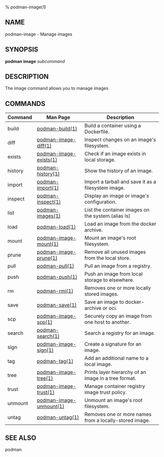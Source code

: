 % podman-image(1)

## NAME
podman\-image - Manage images

## SYNOPSIS
**podman image** *subcommand*

## DESCRIPTION
The image command allows you to manage images

## COMMANDS

| Command  | Man Page                                        | Description                                                                 |
| -------- | ----------------------------------------------- | --------------------------------------------------------------------------- |
| build    | [podman-build(1)](podman-build.1.md)            | Build a container using a Dockerfile.                                       |
| diff     | [podman-image-diff(1)](podman-image-diff.1.md)  | Inspect changes on an image's filesystem.                                   |
| exists   | [podman-image-exists(1)](podman-image-exists.1.md) | Check if an image exists in local storage.                               |
| history  | [podman-history(1)](podman-history.1.md)        | Show the history of an image.                                               |
| import   | [podman-import(1)](podman-import.1.md)              | Import a tarball and save it as a filesystem image.                         |
| inspect  | [podman-inspect(1)](podman-inspect.1.md)            | Display an image or image's configuration.                                   |
| list     | [podman-images(1)](podman-images.1.md)              | List the container images on the system.(alias ls)                          |
| load     | [podman-load(1)](podman-load.1.md)                  | Load an image from the docker archive.                                      |
| mount    | [podman-image-mount(1)](podman-image-mount.1.md)    | Mount an image's root filesystem.                                           |
| prune    | [podman-image-prune(1)](podman-image-prune.1.md)    | Remove all unused images from the local store.                              |
| pull     | [podman-pull(1)](podman-pull.1.md)                  | Pull an image from a registry.                                              |
| push     | [podman-push(1)](podman-push.1.md)                  | Push an image from local storage to elsewhere.                              |
| rm       | [podman-rmi(1)](podman-rmi.1.md)                    | Removes one or more locally stored images.                                  |
| save     | [podman-save(1)](podman-save.1.md)                  | Save an image to docker-archive or oci.                                     |
| scp     | [podman-image-scp(1)](podman-image-scp.1.md)         | Securely copy an image from one host to another.                            |
| search   | [podman-search(1)](podman-search.1.md)              | Search a registry for an image.                                             |
| sign     | [podman-image-sign(1)](podman-image-sign.1.md)      | Create a signature for an image.                                            |
| tag      | [podman-tag(1)](podman-tag.1.md)                    | Add an additional name to a local image.                                    |
| tree     | [podman-image-tree(1)](podman-image-tree.1.md)      | Prints layer hierarchy of an image in a tree format.                        |
| trust    | [podman-image-trust(1)](podman-image-trust.1.md)    | Manage container registry image trust policy.                               |
| unmount   | [podman-image-unmount(1)](podman-image-unmount.1.md)  | Unmount an image's root filesystem.                                         |
| untag    | [podman-untag(1)](podman-untag.1.md)                | Removes one or more names from a locally-stored image.                      |

## SEE ALSO
podman
